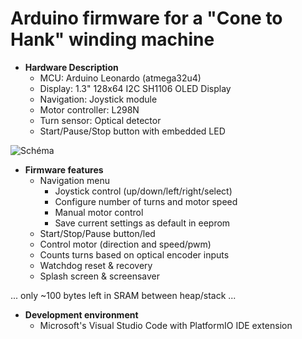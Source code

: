 Arduino firmware for a "Cone to Hank" winding machine
=======

- **Hardware Description**
  - MCU: Arduino Leonardo (atmega32u4)
  - Display: 1.3" 128x64 I2C SH1106 OLED Display
  - Navigation: Joystick module
  - Motor controller: L298N
  - Turn sensor: Optical detector 
  - Start/Pause/Stop button with embedded LED

![Schéma](https://github.com/jpcornil-git/Cone2Hank/assets/40644331/d0791cf7-6372-4a6b-af8f-459a7f5bfe44)

- **Firmware features**
  - Navigation menu
    - Joystick control (up/down/left/right/select)
    - Configure number of turns and motor speed
    - Manual motor control
    - Save current settings as default in eeprom
  - Start/Stop/Pause button/led
  - Control motor (direction and speed/pwm)
  - Counts turns based on optical encoder inputs
  - Watchdog reset & recovery
  - Splash screen & screensaver

... only ~100 bytes left in SRAM between heap/stack ...

- **Development environment**
  - Microsoft's Visual Studio Code with PlatformIO IDE extension
